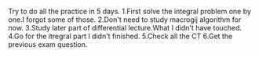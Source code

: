 Try to do all the practice in 5 days.
1.First solve the integral problem one by one.I forgot some of those.
2.Don't need to study macrogij algorithm for now.
3.Study later part of differential lecture.What I didn't have touched.
4.Go for the itregral part I didn't finished.
5.Check all the CT
6.Get the previous exam question.

